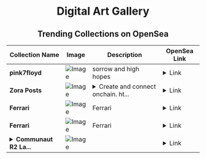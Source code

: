 <div align="center">

# Digital Art Gallery

## Trending Collections on OpenSea

| Collection Name                       | Image                                                                                     | Description                       | OpenSea Link                                                                                          |
|---------------------------------------|-------------------------------------------------------------------------------------------|-----------------------------------|--------------------------------------------------------------------------------------------------------|
| **pink7floyd** | ![Image](https://i.seadn.io/s/raw/files/c5abcc47aea5948724a61140e646d240.jpg?w=500&auto=format?w=200&auto=format) | sorrow and high hopes | <details><summary>Link</summary>[pink7floyd](https://opensea.io/collection/pink7floyd-5)</details> |
| **Zora Posts** | ![Image](https://i.seadn.io/s/raw/files/6cfb0234e65c46237b3a0427f7a87a4f.jpg?w=500&auto=format?w=200&auto=format) | <details><summary>Create and connect onchain. ht...</summary>Create and connect onchain. https://zora.co</details> | <details><summary>Link</summary>[Zora Posts](https://opensea.io/collection/zora-posts-8268)</details> |
| **Ferrari** | ![Image](https://i.seadn.io/s/raw/files/35edbacd5e7929183c3c2331014e32d4.png?w=500&auto=format?w=200&auto=format) | Ferrari | <details><summary>Link</summary>[Ferrari](https://opensea.io/collection/ferrari-131)</details> |
| **Ferrari** | ![Image](https://i.seadn.io/s/raw/files/35edbacd5e7929183c3c2331014e32d4.png?w=500&auto=format?w=200&auto=format) | Ferrari | <details><summary>Link</summary>[Ferrari](https://opensea.io/collection/ferrari-130)</details> |
| **<details><summary>Communaut R2 La...</summary>Communaut R2 Lavage</details>** | ![Image](https://i.seadn.io/s/raw/files/fd7f07772f851baf7a0006978e965483.png?w=500&auto=format?w=200&auto=format) |  | <details><summary>Link</summary>[Communaut R2 Lavage](https://opensea.io/collection/communaut-r2-lavage)</details> |

</div>